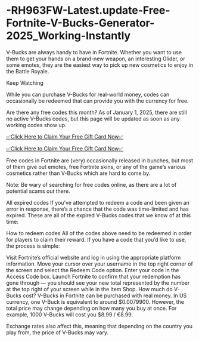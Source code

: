 # -RH963FW-Latest.update-Free-Fortnite-V-Bucks-Generator-2025_Working-Instantly
V-Bucks are always handy to have in Fortnite. Whether you want to use them to get your hands on a brand-new weapon, an interesting Glider, or some emotes, they are the easiest way to pick up new cosmetics to enjoy in the Battle Royale.

Keep Watching



While you can purchase V-Bucks for real-world money, codes can occasionally be redeemed that can provide you with the currency for free.

Are there any free codes this month?
As of January 1, 2025, there are still no active V-Bucks codes, but this page will be updated as soon as any working codes show up.



[✅Click Here to Claim Your Free Gift Card Now✅](https://offersfrog.com/fortnite-vbucks)

[✅Click Here to Claim Your Free Gift Card Now✅](https://offersfrog.com/all-gift-card-2)



Free codes in Fortnite are (very) occasionally released in bunches, but most of them give out emotes, free Fortnite skins, or any of the game’s various cosmetics rather than V-Bucks which are hard to come by.

Note: Be wary of searching for free codes online, as there are a lot of potential scams out there.

All expired codes
If you’ve attempted to redeem a code and been given an error in response, there’s a chance that the code was time-limited and has expired. These are all of the expired V-Bucks codes that we know of at this time:

How to redeem codes
All of the codes above need to be redeemed in order for players to claim their reward. If you have a code that you’d like to use, the process is simple:

Visit Fortnite’s official website and log in using the appropriate platform information.
Move your cursor over your username in the top right corner of the screen and select the Redeem Code option.
Enter your code in the Access Code box.
Launch Fortnite to confirm that your redemption has gone through — you should see your new total represented by the number at the top right of your screen while in the Item Shop.
How much do V-Bucks cost?
V-Bucks in Fortnite can be purchased with real money. In US currency, one V-Buck is equivalent to around $0.0079900. However, the total price may change depending on how many you buy at once. For example, 1000 V-Bucks will cost you $8.99 / €8.99.

Exchange rates also affect this, meaning that depending on the country you play from, the price of V-Bucks may vary.
